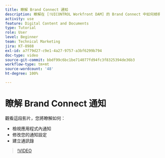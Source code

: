 ```yaml
---
title: 瞭解 Brand Connect 通知
description: 瞭解在 [!UICONTROL Workfront DAM] 的 Brand Connect 中如何檢視應用程式內通知、修改通知設定以及建立通訊錄。
activity: use
feature: Digital Content and Documents
type: Tutorial
role: User
level: Beginner
team: Technical Marketing
jira: KT-8988
exl-id: a7f79d27-c9e1-4a27-9757-a3bf6299b794
doc-type: video
source-git-commit: bbdf99c6bc1be714077fd94fc3f8325394de36b3
workflow-type: tm+mt
source-wordcount: '48'
ht-degree: 100%

---
```


# 瞭解 Brand Connect 通知

觀看這段影片，您將瞭解如何：

* 檢視應用程式內通知
* 修改您的通知設定
* 建立通訊錄

>[!VIDEO](https://video.tv.adobe.com/v/335250/?quality=12&learn=on&enablevpops=1)
